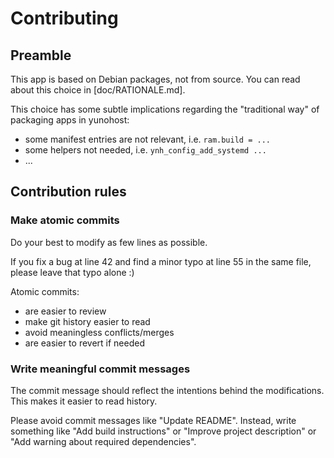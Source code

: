 # Contributing

## Preamble

This app is based on Debian packages, not from source.
You can read about this choice in [doc/RATIONALE.md].

This choice has some subtle implications regarding the "traditional way" of packaging apps in yunohost:

- some manifest entries are not relevant, i.e. `ram.build = ...`
- some helpers not needed, i.e. `ynh_config_add_systemd ...`
- ...


## Contribution rules

### Make atomic commits

Do your best to modify as few lines as possible.

If you fix a bug at line 42 and find a minor typo at line 55 in the same file, please leave that typo alone :)

Atomic commits:
- are easier to review
- make git history easier to read
- avoid meaningless conflicts/merges
- are easier to revert if needed


### Write meaningful commit messages

The commit message should reflect the intentions behind the modifications.
This makes it easier to read history.

Please avoid commit messages like "Update README".
Instead, write something like "Add build instructions" or "Improve project description"
or "Add warning about required dependencies".
